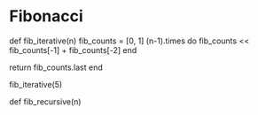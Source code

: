 Fibonacci
=========
def fib_iterative(n)
  fib_counts = [0, 1]
  (n-1).times do 
    fib_counts << fib_counts[-1] + fib_counts[-2]
  end

  return fib_counts.last
end

fib_iterative(5)

def fib_recursive(n)

